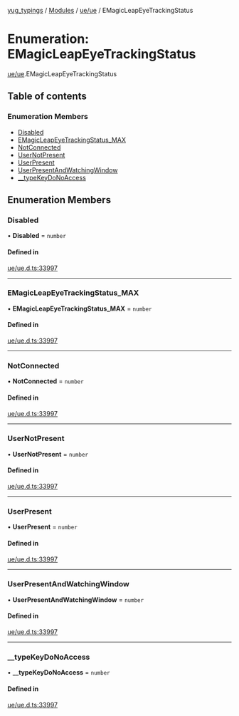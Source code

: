 [yug_typings](../README.md) / [Modules](../modules.md) / [ue/ue](../modules/ue_ue.md) / EMagicLeapEyeTrackingStatus

# Enumeration: EMagicLeapEyeTrackingStatus

[ue/ue](../modules/ue_ue.md).EMagicLeapEyeTrackingStatus

## Table of contents

### Enumeration Members

- [Disabled](ue_ue.EMagicLeapEyeTrackingStatus.md#disabled)
- [EMagicLeapEyeTrackingStatus\_MAX](ue_ue.EMagicLeapEyeTrackingStatus.md#emagicleapeyetrackingstatus_max)
- [NotConnected](ue_ue.EMagicLeapEyeTrackingStatus.md#notconnected)
- [UserNotPresent](ue_ue.EMagicLeapEyeTrackingStatus.md#usernotpresent)
- [UserPresent](ue_ue.EMagicLeapEyeTrackingStatus.md#userpresent)
- [UserPresentAndWatchingWindow](ue_ue.EMagicLeapEyeTrackingStatus.md#userpresentandwatchingwindow)
- [\_\_typeKeyDoNoAccess](ue_ue.EMagicLeapEyeTrackingStatus.md#__typekeydonoaccess)

## Enumeration Members

### Disabled

• **Disabled** = `number`

#### Defined in

[ue/ue.d.ts:33997](https://github.com/YugMetaverse/yug_typings/blob/25cad34/ue/ue.d.ts#L33997)

___

### EMagicLeapEyeTrackingStatus\_MAX

• **EMagicLeapEyeTrackingStatus\_MAX** = `number`

#### Defined in

[ue/ue.d.ts:33997](https://github.com/YugMetaverse/yug_typings/blob/25cad34/ue/ue.d.ts#L33997)

___

### NotConnected

• **NotConnected** = `number`

#### Defined in

[ue/ue.d.ts:33997](https://github.com/YugMetaverse/yug_typings/blob/25cad34/ue/ue.d.ts#L33997)

___

### UserNotPresent

• **UserNotPresent** = `number`

#### Defined in

[ue/ue.d.ts:33997](https://github.com/YugMetaverse/yug_typings/blob/25cad34/ue/ue.d.ts#L33997)

___

### UserPresent

• **UserPresent** = `number`

#### Defined in

[ue/ue.d.ts:33997](https://github.com/YugMetaverse/yug_typings/blob/25cad34/ue/ue.d.ts#L33997)

___

### UserPresentAndWatchingWindow

• **UserPresentAndWatchingWindow** = `number`

#### Defined in

[ue/ue.d.ts:33997](https://github.com/YugMetaverse/yug_typings/blob/25cad34/ue/ue.d.ts#L33997)

___

### \_\_typeKeyDoNoAccess

• **\_\_typeKeyDoNoAccess** = `number`

#### Defined in

[ue/ue.d.ts:33997](https://github.com/YugMetaverse/yug_typings/blob/25cad34/ue/ue.d.ts#L33997)
